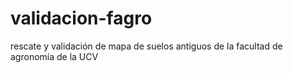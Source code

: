 # validacion-fagro
rescate y validación de mapa de suelos antiguos de la facultad de agronomía de la UCV 
